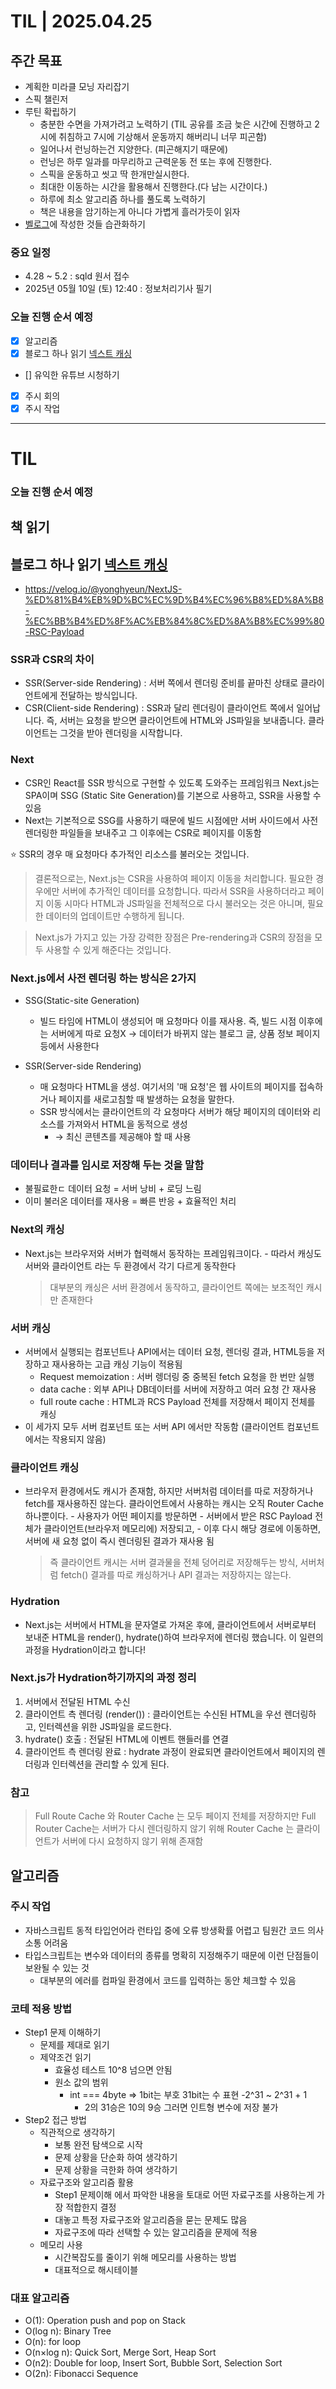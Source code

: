 # TIL | 2025.04.25

## 주간 목표

-   계획한 미라클 모닝 자리잡기
-   스픽 챌린저
-   루틴 확립하기
    -   충분한 수면을 가져가려고 노력하기 (TIL 공유를 조금 늦은 시간에 진행하고 2시에 취침하고 7시에 기상해서 운동까지 해버리니 너무 피곤함)
    -   일어나서 런닝하는건 지양한다. (피곤해지기 때문에)
    -   런닝은 하루 일과를 마무리하고 근력운동 전 또는 후에 진행한다.
    -   스픽을 운동하고 씻고 딱 한개만실시한다.
    -   최대한 이동하는 시간을 활용해서 진행한다.(다 남는 시간이다.)
    -   하루에 최소 알고리즘 하나를 풀도록 노력하기
    -   책은 내용을 암기하는게 아니다 가볍게 흘러가듯이 읽자
-   [벨로그](https://velog.io/@pigpgw/%EB%82%98%EC%9D%98-%EA%B0%9C%EB%B0%9C-%EC%84%B1%EC%9E%A5-%EC%A0%84%EB%9E%B5-%EC%83%9D%EA%B0%81%ED%95%98%EB%8A%94-%EA%B0%9C%EB%B0%9C%EC%9E%90%EB%A1%9C-%EB%82%98%EC%95%84%EA%B0%80%EA%B8%B0)에 작성한 것들 습관화하기

### 중요 일정

-   4.28 ~ 5.2 : sqld 원서 접수
-   2025년 05월 10일 (토) 12:40 : 정보처리기사 필기

### 오늘 진행 순서 예정

-   [x] 알고리즘
-   [x] 블로그 하나 읽기 [넥스트 캐싱](https://velog.io/@clydehan/Next.js%EC%9D%98-%EC%BA%90%EC%8B%B1-%EC%89%BD%EA%B2%8C-%EC%9D%B4%ED%95%B4%ED%95%98%EA%B8%B0)
-   [] 유익한 유튜브 시청하기
-   [x] 주시 회의
-   [x] 주시 작업

---

# TIL

### 오늘 진행 순서 예정

## 책 읽기

## 블로그 하나 읽기 [넥스트 캐싱](https://velog.io/@clydehan/Next.js%EC%9D%98-%EC%BA%90%EC%8B%B1-%EC%89%BD%EA%B2%8C-%EC%9D%B4%ED%95%B4%ED%95%98%EA%B8%B0)

-   https://velog.io/@yonghyeun/NextJS-%ED%81%B4%EB%9D%BC%EC%9D%B4%EC%96%B8%ED%8A%B8-%EC%BB%B4%ED%8F%AC%EB%84%8C%ED%8A%B8%EC%99%80-RSC-Payload

### SSR과 CSR의 차이

-   SSR(Server-side Rendering) : 서버 쪽에서 렌더링 준비를 끝마친 상태로 클라이언트에게 전달하는 방식입니다.
-   CSR(Client-side Rendering) : SSR과 달리 렌더링이 클라이언트 쪽에서 일어납니다. 즉, 서버는 요청을 받으면 클라이언트에 HTML와 JS파일을 보내줍니다. 클라이언트는 그것을 받아 렌더링을 시작합니다.

### Next

-   CSR인 React를 SSR 방식으로 구현할 수 있도록 도와주는 프레임워크 Next.js는 SPA이며 SSG (Static Site Generation)를 기본으로 사용하고, SSR을 사용할 수 있음
-   Next는 기본적으로 SSG를 사용하기 때문에 빌드 시점에만 서버 사이드에서 사전 렌더링한 파일들을 보내주고 그 이후에는 CSR로 페이지를 이동함

⭐️ SSR의 경우 매 요청마다 추가적인 리소스를 불러오는 것입니다.

> 결론적으로는, Next.js는 CSR을 사용하여 페이지 이동을 처리합니다. 필요한 경우에만 서버에 추가적인 데이터를 요청합니다. 따라서 SSR을 사용하더라고 페이지 이동 시마다 HTML과 JS파일을 전체적으로 다시 불러오는 것은 아니며, 필요한 데이터의 업데이트만 수행하게 됩니다.

> Next.js가 가지고 있는 가장 강력한 장점은 Pre-rendering과 CSR의 장점을 모두 사용할 수 있게 해준다는 것입니다.

### Next.js에서 사전 렌더링 하는 방식은 2가지

-   SSG(Static-site Generation)

    -   빌드 타임에 HTML이 생성되어 매 요청마다 이를 재사용. 즉, 빌드 시점 이후에는 서버에게 따로 요청X
        → 데이터가 바뀌지 않는 블로그 글, 상품 정보 페이지 등에서 사용한다

-   SSR(Server-side Rendering)
    -   매 요청마다 HTML을 생성. 여기서의 '매 요청'은 웹 사이트의 페이지를 접속하거나 페이지를 새로고침할 때 발생하는 요청을 말한다.
    -   SSR 방식에서는 클라이언트의 각 요청마다 서버가 해당 페이지의 데이터와 리소스를 가져와서 HTML을 동적으로 생성
        -   → 최신 콘텐츠를 제공해야 할 때 사용

### 데이터나 결과를 임시로 저장해 두는 것을 말함

-   불필료한ㄷ 데이터 요청 = 서버 낭비 + 로딩 느림
-   이미 불러온 데이터를 재사용 = 빠른 반응 + 효율적인 처리

### Next의 캐싱

-   Next.js는 브라우저와 서버가 협력해서 동작하는 프레임워크이다. - 따라서 캐싱도 서버와 클라이언트 라는 두 환경에서 각기 다르게 동작한다
    > 대부분의 캐싱은 서버 환경에서 동작하고, 클라이언트 쪽에는 보조적인 캐시만 존재한다

### 서버 캐싱

-   서버에서 실행되는 컴포넌트나 API에서는 데이터 요청, 렌더링 결과, HTML등을 저장하고 재사용하는 고급 캐싱 기능이 적용됨
    -   Request memoization : 서버 렝더링 중 중복된 fetch 요청을 한 번만 실행
    -   data cache : 외부 API나 DB데이터를 서버에 저장하고 여러 요청 간 재사용
    -   full route cache : HTML과 RCS Payload 전체를 저장해서 페이지 전체를 캐싱
-   이 세가지 모두 서버 컴포넌트 또는 서버 API 에서만 작동함 (클라이언트 컴포넌트에서는 작용되지 않음)

### 클라이언트 캐싱

-   브라우저 환경에서도 캐시가 존재함, 하지만 서버처럼 데이터를 따로 저장하거나 fetch를 재사용하진 않는다. 클라이언트에서 사용하는 캐시는 오직 Router Cache 하나뿐이다. - 사용자가 어떤 페이지를 방문하면 - 서버에서 받은 RSC Payload 전체가 클라이언트(브라우저 메모리에) 저장되고, - 이후 다시 해당 경로에 이동하면, 서버에 새 요청 없이 즉시 렌더링된 결과가 재사용 됨
    > 즉 클라이언트 캐시는 서버 결과물을 전체 덩어리로 저장해두는 방식, 서버처럼 fetch() 결과를 따로 캐싱하거나 API 결과는 저장하지는 않는다.

### Hydration

-   Next.js는 서버에서 HTML을 문자열로 가져온 후에, 클라이언트에서 서버로부터 보내준 HTML을 render(), hydrate()하여 브라우저에 렌더링 했습니다. 이 일련의 과정을 Hydration이라고 합니다!

### Next.js가 Hydration하기까지의 과정 정리

1. 서버에서 전달된 HTML 수신
2. 클라이언트 측 렌더링 (render()) : 클라이언트는 수신된 HTML을 우선 렌더링하고, 인터렉션을 위한 JS파일을 로드한다.
3. hydrate() 호출 : 전달된 HTML에 이벤트 핸들러를 연결
4. 클라이언트 측 렌더링 완료 : hydrate 과정이 완료되면 클라이언트에서 페이지의 렌더링과 인터렉션을 관리할 수 있게 된다.

### 참고

> Full Route Cache 와 Router Cache 는 모두 페이지 전체를 저장하지만
> Full Router Cache는 서버가 다시 렌더링하지 않기 위해
> Router Cache 는 클라이언트가 서버에 다시 요청하지 않기 위해 존재함

## 알고리즘

### 주시 작업

-   자바스크립트 동적 타입언어라 런타입 중에 오류 방생확률 어렵고 팀원간 코드 의사소통 어려움
-   타입스크립트는 변수와 데이터의 종류를 명확히 지정해주기 때문에 이런 단점들이 보완될 수 있는 것
    -   대부분의 에러를 컴파일 환경에서 코드를 입력하는 동안 체크할 수 있음

### 코테 적용 방법

-   Step1 문제 이해하기
    -   문제를 제대로 읽기
    -   제약조건 읽기
        -   효율성 테스트 10^8 넘으면 안됨
        -   원소 값의 범위
            -   int === 4byte => 1bit는 부호 31bit는 수 표현 -2^31 ~ 2^31 + 1
                -   2의 31승은 10의 9승 그러면 인트형 변수에 저장 불가
-   Step2 접근 방법
    -   직관적으로 생각하기
        -   보통 완전 탐색으로 시작
        -   문제 상황을 단순화 하여 생각하기
        -   문제 상황을 극한화 하여 생각하기
    -   자료구조와 알고리즘 활용
        -   Step1 문제이해 에서 파악한 내용을 토대로 어떤 자료구조를 사용하는게 가장 적합한지 결정
        -   대놓고 특정 자료구조와 알고리즘을 묻는 문제도 많음
        -   자료구조에 따라 선택할 수 있는 알고리즘을 문제에 적용
    -   메모리 사용
        -   시간복잡도를 줄이기 위해 메모리를 사용하는 방법
        -   대표적으로 해시테이블

### 대표 알고리즘

-   O(1): Operation push and pop on Stack
-   O(log n): Binary Tree
-   O(n): for loop
-   O(n×log n): Quick Sort, Merge Sort, Heap Sort
-   O(n2): Double for loop, Insert Sort, Bubble Sort, Selection Sort
-   O(2n): Fibonacci Sequence
